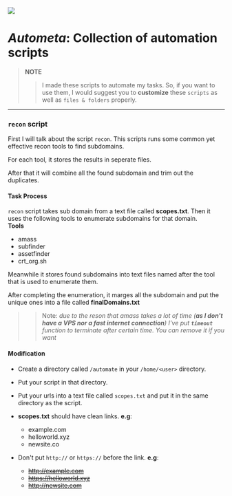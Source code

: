 <img src='https://repository-images.githubusercontent.com/744391632/654b52a4-f02a-4183-ac25-5304fb78531f'>

# *Autometa*: Collection of automation scripts
> **NOTE**
> > I made these scripts to automate my tasks. So, if you want to use them, I would suggest you to **customize** these   `scripts` as well as `files & folders` properly.

----
### `recon` script
First I will talk about the script `recon`. This scripts runs some common yet effective recon tools to find subdomains.

For each tool, it stores the results in seperate files.

After that it will combine all the found subdomain and trim out the duplicates.
#### Task Process
`recon` script takes sub domain from a text file called **scopes.txt**. Then it uses the following tools to enumerate subdomains for that domain. <br>
**Tools**
- amass
- subfinder
- assetfinder
- crt_org.sh

Meanwhile it stores found subdomains into text files named after the tool that is used to enumerate them.

After completing the enumeration, it marges all the subdomain and put the unique ones into a file called **finalDomains.txt**



>> Note: *due to the reson that amass takes a lot of time (**as I don't have a VPS nor a fast internet connection**) I've put **`timeout`** function to terminate after certain time. You can remove it if you want*
#### Modification
- Create a directory called `/automate` in your `/home/<user>` directory.
- Put your script in that directory.
- Put your urls into a text file called `scopes.txt` and put it in the same directory as the script.
- **scopes.txt** should have clean links. **e.g**: 
  - example.com
  - helloworld.xyz
  - newsite.co
- Don't put `http://` or `https://` before the link. **e.g**:
  
  - ~~http://example.com~~
  - ~~https://helloworld.xyz~~
  - ~~http://newsite.com~~



